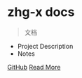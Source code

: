 <!-- 封面配置 -->

# zhg-x docs

> 文档

- Project Description
- Notes

[GitHub](https://github.com/zhg-x)
[Read More](home.md)
